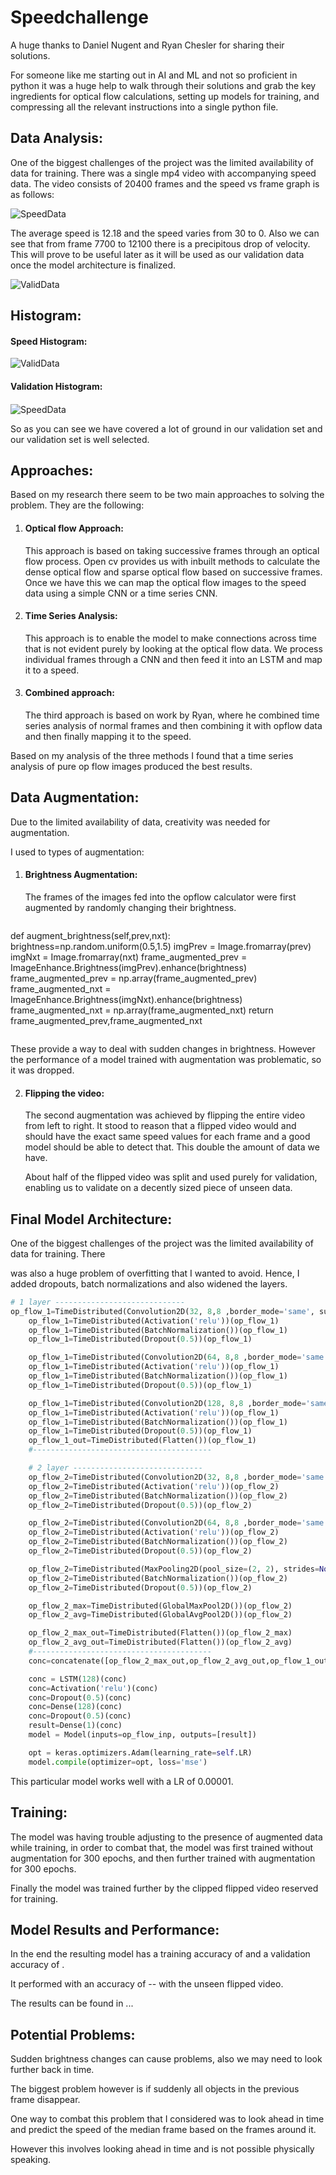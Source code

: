 # Speedchallenge

A huge thanks to Daniel Nugent and Ryan Chesler for sharing their solutions.

For someone like me starting out in AI and ML and not so proficient in python it was a huge help to walk through their solutions and grab the key ingredients for optical flow calculations, setting up models for training, and compressing all the relevant instructions into a single python file. 

## Data Analysis:
One of the biggest challenges of the project was the limited availability of data for training.  There was a single mp4 video with accompanying speed data.  The video consists of 20400 frames and the speed vs frame graph is as follows:

<img src=".\pics\SpeedData.png" align="center" alt="SpeedData" style="zoom:%;" /> 

The average speed is 12.18 and the speed varies from 30 to 0. Also we can see that from frame 7700 to 12100 there is a precipitous drop of velocity. This will prove to be useful later as it will be used as our validation data once the model architecture is finalized.

<img src=".\pics\ValidData.png" align="center" alt="ValidData" style="zoom:100%; " />



## Histogram:

#### 	Speed Histogram:



<img src=".\pics\SpeedDataHistogram.png" align="center" alt="ValidData" style="zoom:100%; " />

#### 	Validation Histogram:

#### 	 

<img src=".\pics\ValidDataHistogram.png" align="center" alt="SpeedData" style="zoom:100%; " />

So as you can see we have covered a lot of ground in our validation set and our validation set is well selected.

## Approaches:

Based on my research there seem to be two main approaches to solving the problem.  They are the following:

1. #### Optical flow Approach:

   This approach is based on taking successive frames through an optical flow process. Open cv provides us with inbuilt methods to calculate the dense optical flow and sparse optical flow based on successive frames. Once we have this we can map the optical flow images to the speed data using a simple CNN or a time series CNN.

2. #### Time Series Analysis:

   This approach is to enable the model to make connections across time that is not evident purely by looking at the optical flow data. We process individual frames through a CNN and then feed it into an LSTM and map it to a speed.

   

3. #### Combined approach:

   The third approach is based on work by Ryan, where he combined time series analysis of normal frames and then combining it with opflow data and then finally mapping it to the speed. 

   

Based on my analysis of the three methods I found that a time series analysis of pure op flow images produced the best results.

## Data Augmentation:

Due to the limited availability of data, creativity was needed for augmentation.

I used to types of augmentation:

1. #### Brightness Augmentation:

   The frames of the images fed into the opflow calculator were first augmented by randomly changing their brightness.

   

   ```python
def augment_brightness(self,prev,nxt):
       brightness=np.random.uniform(0.5,1.5)
    imgPrev = Image.fromarray(prev)
       imgNxt = Image.fromarray(nxt)
    frame_augmented_prev = ImageEnhance.Brightness(imgPrev).enhance(brightness)
       frame_augmented_prev = np.array(frame_augmented_prev)
    frame_augmented_nxt = ImageEnhance.Brightness(imgNxt).enhance(brightness)
       frame_augmented_nxt = np.array(frame_augmented_nxt)
    return frame_augmented_prev,frame_augmented_nxt
   ```
   ```
   
These provide a way to deal with sudden changes in brightness. However the performance of a model trained with augmentation was problematic, so it was dropped.
   
2. #### Flipping the video:

   The second augmentation was achieved by flipping the entire video from left to right. It stood to reason that a flipped video would and should have the exact same speed values for each frame and a good model should be able to detect that. This double  the amount of data we have.

   About half of the flipped video was split and used purely for validation, enabling us to validate  on a decently sized piece of unseen data.

## Final Model Architecture:

One of the biggest challenges of the project was the limited availability of data for training.  There

was also a huge problem of overfitting that I wanted to avoid. Hence, I added dropouts, batch normalizations and also widened the layers.



```python
# 1 layer -----------------------------
op_flow_1=TimeDistributed(Convolution2D(32, 8,8 ,border_mode='same', subsample=(4,4)))(op_flow_inp)
    op_flow_1=TimeDistributed(Activation('relu'))(op_flow_1)
    op_flow_1=TimeDistributed(BatchNormalization())(op_flow_1)
    op_flow_1=TimeDistributed(Dropout(0.5))(op_flow_1)

    op_flow_1=TimeDistributed(Convolution2D(64, 8,8 ,border_mode='same', subsample=(4,4)))(op_flow_1)
    op_flow_1=TimeDistributed(Activation('relu'))(op_flow_1)
    op_flow_1=TimeDistributed(BatchNormalization())(op_flow_1)
    op_flow_1=TimeDistributed(Dropout(0.5))(op_flow_1)

    op_flow_1=TimeDistributed(Convolution2D(128, 8,8 ,border_mode='same', subsample=(4,4)))(op_flow_1)
    op_flow_1=TimeDistributed(Activation('relu'))(op_flow_1)
    op_flow_1=TimeDistributed(BatchNormalization())(op_flow_1)
    op_flow_1=TimeDistributed(Dropout(0.5))(op_flow_1)
    op_flow_1_out=TimeDistributed(Flatten())(op_flow_1)
    #----------------------------------------

    # 2 layer -----------------------------
    op_flow_2=TimeDistributed(Convolution2D(32, 8,8 ,border_mode='same', subsample=(4,4)))(op_flow_inp)
    op_flow_2=TimeDistributed(Activation('relu'))(op_flow_2)
    op_flow_2=TimeDistributed(BatchNormalization())(op_flow_2)
    op_flow_2=TimeDistributed(Dropout(0.5))(op_flow_2)

    op_flow_2=TimeDistributed(Convolution2D(64, 8,8 ,border_mode='same', subsample=(4,4)))(op_flow_2)
    op_flow_2=TimeDistributed(Activation('relu'))(op_flow_2)
    op_flow_2=TimeDistributed(BatchNormalization())(op_flow_2)
    op_flow_2=TimeDistributed(Dropout(0.5))(op_flow_2)

    op_flow_2=TimeDistributed(MaxPooling2D(pool_size=(2, 2), strides=None, padding="same"))(op_flow_2)
    op_flow_2=TimeDistributed(BatchNormalization())(op_flow_2)
    op_flow_2=TimeDistributed(Dropout(0.5))(op_flow_2)

    op_flow_2_max=TimeDistributed(GlobalMaxPool2D())(op_flow_2)
    op_flow_2_avg=TimeDistributed(GlobalAvgPool2D())(op_flow_2)

    op_flow_2_max_out=TimeDistributed(Flatten())(op_flow_2_max)
    op_flow_2_avg_out=TimeDistributed(Flatten())(op_flow_2_avg)
    #----------------------------------------
    conc=concatenate([op_flow_2_max_out,op_flow_2_avg_out,op_flow_1_out])

    conc = LSTM(128)(conc)
    conc=Activation('relu')(conc)
    conc=Dropout(0.5)(conc)
    conc=Dense(128)(conc)
    conc=Dropout(0.5)(conc)
    result=Dense(1)(conc)
    model = Model(inputs=op_flow_inp, outputs=[result])

    opt = keras.optimizers.Adam(learning_rate=self.LR)
    model.compile(optimizer=opt, loss='mse')   
```

  

This particular model works well with a LR of 0.00001.

## Training:

The model was having trouble adjusting to the presence of augmented data while training, in order to combat that, the model was first trained without augmentation for 300 epochs, and then further trained with augmentation for 300 epochs.

Finally the model was trained further by the clipped flipped video reserved for training. 



## Model Results and Performance:

In the end the resulting model has a training accuracy of  and a validation accuracy of .

It performed with an accuracy of -- with the unseen flipped video.

The results can be found in ... 

## Potential Problems:

Sudden brightness changes can cause problems, also we may need to look further back in time.

The biggest problem however is if suddenly all objects in the previous frame disappear.

One way to combat this problem that I considered was to look ahead in time and predict the speed of the median frame based on the frames around it.

However this involves looking ahead in time and is not possible physically speaking.
